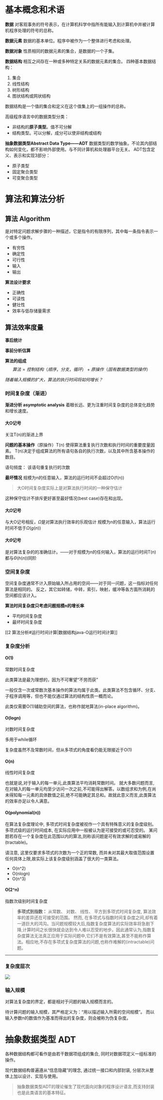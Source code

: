 
# 基本概念和术语
**数据**
对客观事务的符号表示，在计算机科学中指所有能输入到计算机中并被计算机程序处理的符号的总称。

**数据元素**
数据的基本单位。程序中被作为一个整体进行考虑和处理。

**数据对象**
性质相同的数据元素的集合，是数据的一个子集。

**数据结构**
相互之间存在一种或多种特定关系的数据元素的集合。
四种基本数据结构：
1. 集合
2. 线性结构
3. 树形结构
4. 图状结构或网状结构

数据结构是一个值的集合和定义在这个值集上的一组操作的总称。

高级程序语言中的数据类型分类：
- 非结构的**原子类型**。值不可分解
- 结构类型。可以分解，成分可以使非结构或结构

**抽象数据类型Abstract Data Type——ADT**
数据类型的数学抽象。不论其内部结构如何变化，都不影响外部使用。与不同计算机和处理器平台无关。
ADT包含定义、表示和实现3部分：
- 原子类型
- 固定聚合类型
- 可变聚合类型

# 算法和算法分析
## 算法 Algorithm
是对特定问题求解步骤的一种描述，它是指令的有限序列，其中每一条指令表示一个或多个操作。
- 有穷性
- 确定性
- 可行性
- 输入
- 输出

**算法设计要求**
- 正确性
- 可读性
- 健壮性
- 效率与低存储量需求

## 算法效率度量
**事后统计**

**事前分析估算**

**算法的组成**
$$算法 = 控制结构（顺序，分支，循环）+原操作（固有数据类型的操作）
$$

*随着输入规模的扩大，算法的执行时间将如何增长？*


### 时间复杂度（渐进）
**渐进分析 asymptotic analysis**
着眼长远、更为注重时间复杂度的总体变化趋势和增长速度。

#### 大O记号
关注T(n)的渐进上界

**问题的基本操作**（原操作）T(n)
使得算法重复执行次数和执行时间的重要度量因素。
T(n)决定于组成算法的所有语句各自的执行次数，以及其中所含基本操作的数目。

语句频度：
该语句重复执行的次数


**最坏情况**
规模为n的任意输入，算法的运行时间不会超过O(f(n))
> 大O时间复杂度实际上是对算法执行时间的一种保守估计

这种保守估计不排斥更好甚至最好情况(best case)存在和出现。

#### 大$\Omega$记号
与大O记号相反，$\Omega$是对算法执行效率的乐观估计
规模为n的任意输入，算法运行时间不低于$\Omega(g(n))$


#### 大$\Theta$记号
是对算法复杂的的准确估计。——对于规模为n的任何输入，算法的运行时间T(n)都与$\Theta(h(n))$同阶

### 空间复杂度
空间复杂度通常不计入原始输入所占用的空间——对于同一问题，这一指标对任何算法是相同的。
反之，其它如转储，中转，索引，映射，缓冲等各方面所消耗的空间都应该计入。


**算法时间复杂度只考虑问题规模n的增长率**

- 平均时间复杂度
- 最坏时间复杂度

 [[2 算法分析#运行时间计算|数据结构java-O运行时间计算]]
### 复杂度分析
#### O(1)
常数时间复杂度

此类算法是最为理想的，因为不可奢望“不劳而获”

一般仅含一次或常数次基本操作的算法均属于此类。此类算法不包含循环、分支、子程序调用等，但也不能仅通过算法的结构性质一概而论。

此类仅需要O(1)辅助空间的算法，也称作就地算法(in-place algorithm)。

#### O(logn)
对数时间复杂度

多用于while循环

复杂度虽然不及常数时间，但从多项式的角度看仍能无限接近于O(1)

#### O(n)
线性时间复杂度

也就是说,对于输入的每一单元,此类算法平均消耗常数时间。
就大多数问题而言,在对输入的每一单元均至少访问一次之前,不可能得出解答。以数组求和为例,在尚未得知每一元素的具体数值之前,绝不可能确定其总和。故就此意义而言,此类算法的效率亦足以令人满意。

#### O(polynomial(n))
在算法复杂度理论中, 多项式时间复杂度被视作一个具有特殊意义的复杂度级别。 多项式级的运行时间成本, 在实际应用中一般被认为是可接受的或可忍受的。 某问题若存在一个复杂度在此范围以内的算法,则称该问题是可有效求解的或易解的(tractable)。

请注意, 这里仅要求多项式的次数为一个正的常数, 而并未对其最大取值范围设置任何具体上限,故实际上该复杂度级别涵盖了很大的一类算法。

- O(n^2)
- O(nlogn)
- O(n^3)

#### O(2^n)
指数次级别时间复杂度


> **多项式到指数：**
> 从常数、 对数、 线性、 平方到多项式时间复杂度, 算法效率的差异还在可接受的范围。 然而, 在多项式与指数时间复杂度之间,却有着一道巨大的鸿沟。当问题规模较大后,指数复杂度算法的实际效率将急剧下降,计算时间之长很快就会达到令人难以忍受的地步。因此通常认为,指数复杂度算法无法真正应用于实际问题中,它们不是有效算法,甚至不能称作算法。相应地,不存在多项式复杂度算法的问题,也称作难解的(intractable)问题。


---
### 复杂度层次
![](https://etsoutdoors.com/include/algorithm/best-case-time-complexity-for-selection-sort.png)


### 输入规模
对算法复杂度的界定，都是相对于问题的输入规模而言的。

待计算问题的输入规模，其严格定义为：“用以描述输入所需的空间规模”。
而以输入参数n的数值作为基准而得出的复杂度，则会被称为伪复杂度。

# 抽象数据类型 ADT
各种数据结构都可看作是由若干数据项组成的集合, 同时对数据项定义一组标准的操作。 

现代数据结构普遍遵从“信息隐藏”的理念, 通过统一接口和内部封装, 分层次从整体上加以设计、实现与使用。

> 抽象数据类型ADT的理论催生了现代面向对象的程序设计语言,而支持封装也是此类语言的基本特征。

